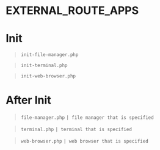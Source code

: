 # EXTERNAL_ROUTE_APPS

# Init

> `init-file-manager.php`

> `init-terminal.php`

> `init-web-browser.php`


# After Init

> `file-manager.php` `| file manager that is specified `

> `terminal.php` `| terminal that is specified `

> `web-browser.php` `| web browser that is specified `



